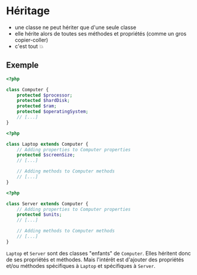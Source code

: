 # Héritage

- une classe ne peut hériter que d'une seule classe
- elle hérite alors de toutes ses méthodes et propriétés (comme un gros copier-coller)
- c'est tout :boom:

## Exemple

```php
<?php

class Computer {
    protected $processor;
    protected $hardDisk;
    protected $ram;
    protected $operatingSystem;
    // [...]
}
```

```php
<?php

class Laptop extends Computer {
    // Adding properties to Computer properties
    protected $screenSize;
    // [...]

    // Adding methods to Computer methods
    // [...]
}
```

```php
<?php

class Server extends Computer {
    // Adding properties to Computer properties
    protected $units;
    // [...]

    // Adding methods to Computer methods
    // [...]
}
```

`Laptop` et `Server` sont des classes "enfants" de `Computer`. Elles héritent donc de ses propriétés et méthodes.
Mais l'intérêt est d'ajouter des propriétés et/ou méthodes spécifiques à `Laptop` et spécifiques à `Server`.